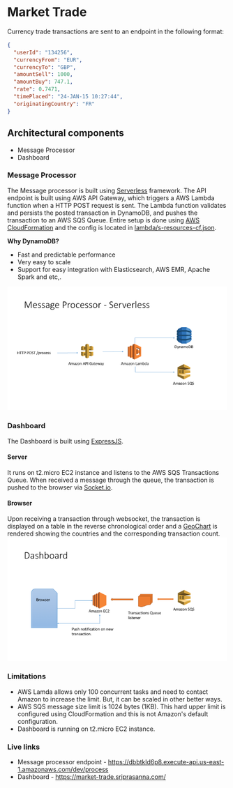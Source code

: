 # Market Trade

Currency trade transactions are sent to an endpoint in the following format:

```json
{
  "userId": "134256",
  "currencyFrom": "EUR",
  "currencyTo": "GBP",
  "amountSell": 1000,
  "amountBuy": 747.1,
  "rate": 0.7471,
  "timePlaced": "24-JAN-15 10:27:44",
  "originatingCountry": "FR"
}
```

## Architectural components
  - Message Processor
  - Dashboard

### Message Processor
The Message processor is built using [Serverless] framework. The API endpoint is built using AWS API Gateway, which triggers a AWS Lambda function when a HTTP POST request is sent. The Lambda function validates and persists the posted transaction in DynamoDB, and pushes the transaction to an AWS SQS Queue. Entire setup is done using [AWS CloudFormation] and the config is located in [lambda/s-resources-cf.json].

**Why DynamoDB?**
 - Fast and predictable performance
 - Very easy to scale
 - Support for easy integration with Elasticsearch, AWS EMR, Apache Spark and etc,.


![alt Message Processor Architecture](https://raw.githubusercontent.com/sriprasanna/market-trade/master/message-processor.png)

### Dashboard
The Dashboard is built using [ExpressJS].
#### Server
It runs on t2.micro EC2 instance and listens to the AWS SQS Transactions Queue. When received a message through the queue, the transaction is pushed to the browser via [Socket.io].
#### Browser
Upon receiving a transaction through websocket, the transaction is displayed on a table in the reverse chronological order and a [GeoChart] is rendered showing the countries and the corresponding transaction count.
![alt Dashboard Architecture](https://raw.githubusercontent.com/sriprasanna/market-trade/master/dashboard.png)

### Limitations
 - AWS Lamda allows only 100 concurrent tasks and need to contact Amazon to increase the limit. But, it can be scaled in other better ways.
 - AWS SQS message size limit is 1024 bytes (1KB). This hard upper limit is configured using CloudFormation and this is not Amazon's default configuration.
 - Dashboard is running on t2.micro EC2 instance.

### Live links
- Message processor endpoint - https://dbbtkld6p8.execute-api.us-east-1.amazonaws.com/dev/process
- Dashboard - https://market-trade.sriprasanna.com/

[Serverless]: <http://serverless.com/>
[ExpressJS]: <https://expressjs.com/>
[Socket.io]: <http://socket.io/>
[GeoChart]: <https://developers.google.com/chart/interactive/docs/gallery/geochart#region-geocharts>
[AWS CloudFormation]: <https://aws.amazon.com/cloudformation/>
[lambda/s-resources-cf.json]: <https://github.com/sriprasanna/market-trade/blob/master/lambda/s-resources-cf.json>
